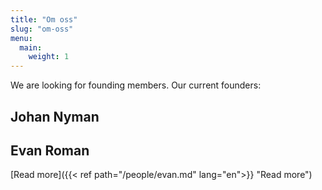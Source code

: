 ```yaml
---
title: "Om oss"
slug: "om-oss"
menu:
  main:
    weight: 1
---
```


We are looking for founding members. Our current founders:

## Johan Nyman

## Evan Roman
[Read more]({{< ref path="/people/evan.md" lang="en">}} "Read more")

